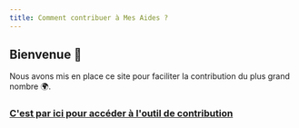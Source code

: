 ```yaml
---
title: Comment contribuer à Mes Aides ?
---
```


## Bienvenue 👋

Nous avons mis en place ce site pour faciliter la contribution du plus grand nombre 🌍.

### [C'est par ici pour accéder à l'outil de contribution](/admin/#/)
